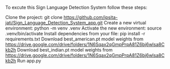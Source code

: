 To excute this Sign Language Detection System follow these steps:

Clone the project: git clone <https://github.com/ipsita-jati/Sign_Language_Detection_System_app.git>
Create a new virtual environment: python -m venv .venv
Activate the new environment: source .venv/bin/activate
Install dependencies from your file: pip install -r requirements.txt
Download best_american.pt model weights from https://drive.google.com/drive/folders/1N6Sqax2qGmpPrpA81Z6bj6wlsa8Ckb2h
Download best_indian.pt model weights from https://drive.google.com/drive/folders/1N6Sqax2qGmpPrpA81Z6bj6wlsa8Ckb2h
Run app.py

